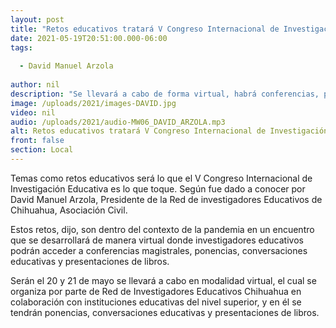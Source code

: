 ```yaml
---
layout: post
title: "Retos educativos tratará V Congreso Internacional de Investigación Educativa"
date: 2021-05-19T20:51:00.000-06:00
tags:
  
  - David Manuel Arzola
  
author: nil
description: "Se llevará a cabo de forma virtual, habrá conferencias, presentaciones de libros, entre otros."
image: /uploads/2021/images-DAVID.jpg
video: nil
audio: /uploads/2021/audio-MW06_DAVID_ARZOLA.mp3
alt: Retos educativos tratará V Congreso Internacional de Investigación Educativa
front: false
section: Local
---
```


Temas como retos educativos será lo que el V Congreso Internacional de Investigación Educativa es lo que toque. Según fue dado a conocer por David Manuel Arzola, Presidente de la Red de investigadores Educativos de Chihuahua, Asociación Civil. 

Estos retos, dijo, son dentro del contexto de la pandemia en un encuentro que se desarrollará de manera virtual donde investigadores educativos podrán acceder a conferencias magistrales, ponencias, conversaciones educativas y presentaciones de libros.

Serán el 20 y 21 de mayo se llevará a cabo en modalidad virtual, el cual se organiza por parte de Red de Investigadores Educativos Chihuahua en colaboración con instituciones educativas del nivel superior, y en él se tendrán ponencias, conversaciones educativas y presentaciones de libros.
